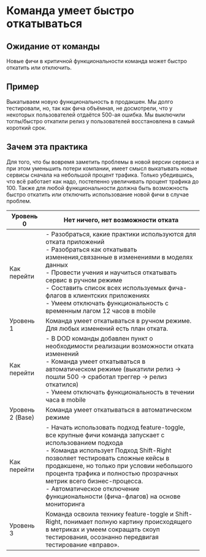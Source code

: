 # Команда умеет быстро откатываться

## Ожидание от команды

Новые фичи в критичной функциональности команда может быстро откатить или отключить.

## Пример

Выкатываем новую функциональность в продакшен. Мы долго тестировали, но, так как фича объёмная, не досмотрели, что у
некоторых пользователей отдаётся 500-ая ошибка. Мы выключили тоглы/быстро откатили релиз у пользователей восстановлена в
самый короткий срок.

## Зачем эта практика

Для того, что бы вовремя заметить проблемы в новой версии сервиса и при этом уменьшить потери компании, имеет смысл
выкатывать новые сервисы сначала на небольшой процент трафика. Только убедившись, что всё работает как надо, постепенно
увеличивать процент трафика до 100. Также для любой функциональности должна быть возможность быстро откатить или
отключить использование новой фичи в случае проблем.

| Уровень 0        | Нет ничего, нет возможности отката                                                                                                                                                                                                                                                                                                                                                                 |
|------------------|----------------------------------------------------------------------------------------------------------------------------------------------------------------------------------------------------------------------------------------------------------------------------------------------------------------------------------------------------------------------------------------------------|
| Как перейти      | - Разобраться, какие практики используются для отката приложений<br/>- Разобраться как откатывать изменения,связанные в изменениями в моделях данных<br/>- Провести учения и научиться откатывать сервис в ручном режиме<br/>- Составить список всех используемых фича-флагов в клиентских приложениях<br/>- Умеем отключать функциональность с временным лагом 12 часов в mobile                  |
| Уровень 1        | Команда умеет откатываться в ручном режиме. Для любых изменений есть план отката.                                                                                                                                                                                                                                                                                                                  |
| Как перейти      | - В DOD команды добавлен пункт о необходимости реализации возможности отката изменений<br/>- Команда умеет откатываться в автоматическом режиме (выкатили релиз -> пошли 500 -> сработал треггер -> релиз откатился)<br/>- Умеем отключать функциональноcть в течении часа в mobile                                                                                                                |
| Уровень 2 (Base) | Команда умеет откатываться в автоматическом режиме                                                                                                                                                                                                                                                                                                                                                 |
| Как перейти      | - Начать использовать подход feature-toggle, все крупные фичи команда запускает с использованием подхода<br/>- Команда использует Подход Shift-Right позволяет тестировать сложные кейсы в продакшене, но только при условии небольшого процента трафика и полностью прозрачных метрик всего бизнес-процесса.<br/>- Автоматическое отключение функциональности (фича-флагов) на основе мониторинга |
| Уровень 3        | Команда освоила технику feature-toggle и Shift-Right, понимает полную картину происходящего в метриках и умеем сокращать скоуп тестирования, осознанно передвигая тестирование «вправо».                                                                                                                                                                                                           |
